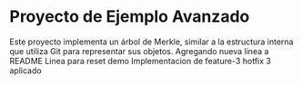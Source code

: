 # Proyecto de Ejemplo Avanzado

Este proyecto implementa un árbol de Merkle, similar a la estructura interna que utiliza Git para representar sus objetos.
Agregando nueva linea a README
Linea para reset demo
Implementacion de feature-3
hotfix 3 aplicado
